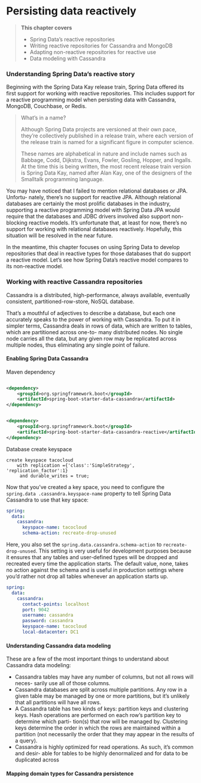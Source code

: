# Persisting data reactively

> **This chapter covers**
> - Spring Data’s reactive repositories
> - Writing reactive repositories for Cassandra and MongoDB
> - Adapting non-reactive repositories for reactive use
> - Data modeling with Cassandra

### Understanding Spring Data’s reactive story

Beginning with the Spring Data Kay release train, Spring Data offered its first support for working with reactive
repositories. This includes support for a reactive programming model when persisting data with Cassandra, MongoDB,
Couchbase, or Redis.

> What’s in a name?
>
> Although Spring Data projects are versioned at their own pace, they’re collectively published in a release train, where each version of the release train is named for a significant figure in computer science.
>
> These names are alphabetical in nature and include names such as Babbage, Codd, Dijkstra, Evans, Fowler, Gosling, Hopper, and Ingalls. At the time this is being written, the most recent release train version is Spring Data Kay, named after Alan Kay, one of the designers of the Smalltalk programming language.

You may have noticed that I failed to mention relational databases or JPA. Unfortu- nately, there’s no support for
reactive JPA. Although relational databases are certainly the most prolific databases in the industry, supporting a
reactive programming model with Spring Data JPA would require that the databases and JDBC drivers involved also support
non-blocking reactive models. It’s unfortunate that, at least for now, there’s no support for working with relational
databases reactively. Hopefully, this situation will be resolved in the near future.

In the meantime, this chapter focuses on using Spring Data to develop repositories that deal in reactive types for those
databases that do support a reactive model. Let’s see how Spring Data’s reactive model compares to its non-reactive
model.

### Working with reactive Cassandra repositories

Cassandra is a distributed, high-performance, always available, eventually consistent, partitioned-row-store, NoSQL
database.

That’s a mouthful of adjectives to describe a database, but each one accurately speaks to the power of working with
Cassandra. To put it in simpler terms, Cassandra deals in rows of data, which are written to tables, which are
partitioned across one-to- many distributed nodes. No single node carries all the data, but any given row may be
replicated across multiple nodes, thus eliminating any single point of failure.

#### Enabling Spring Data Cassandra

Maven dependency

```xml

<dependency>
    <groupId>org.springframework.boot</groupId>
    <artifactId>spring-boot-starter-data-cassandra</artifactId>
</dependency>
```

```xml

<dependency>
    <groupId>org.springframework.boot</groupId>
    <artifactId>spring-boot-starter-data-cassandra-reactive</artifactId>
</dependency>
```

Database create keyspace

```cassandraql
create keyspace tacocloud
    with replication ={'class':'SimpleStrategy', 'replication_factor':1}
     and durable_writes = true;
```

Now that you’ve created a key space, you need to configure the `spring.data .cassandra.keyspace-name` property to tell
Spring Data Cassandra to use that key space:

```yaml
spring:
  data:
    cassandra:
      keyspace-name: tacocloud
      schema-action: recreate-drop-unused
```

Here, you also set the `spring.data.cassandra.schema-action` to `recreate-drop-unused`. This setting is very useful for
development purposes because it ensures that any tables and user-defined types will be dropped and recreated every time
the application starts. The default value, none, takes no action against the schema and is useful in production settings
where you’d rather not drop all tables whenever an application starts up.

```yaml
spring:
  data:
    cassandra:
      contact-points: localhost
      port: 9042
      username: cassandra
      password: cassandra
      keyspace-name: tacocloud
      local-datacenter: DC1
```

#### Understanding Cassandra data modeling

These are a few of the most important things to understand about Cassandra data modeling:

- Cassandra tables may have any number of columns, but not all rows will neces- sarily use all of those columns.
- Cassandra databases are split across multiple partitions. Any row in a given table may be managed by one or more
  partitions, but it’s unlikely that all partitions will have all rows.
- A Cassandra table has two kinds of keys: partition keys and clustering keys. Hash operations are performed on each
  row’s partition key to determine which parti- tion(s) that row will be managed by. Clustering keys determine the order
  in which the rows are maintained within a partition (not necessarily the order that they may appear in the results of
  a query).
- Cassandra is highly optimized for read operations. As such, it’s common and desir- able for tables to be highly
  denormalized and for data to be duplicated across

#### Mapping domain types for Cassandra persistence
